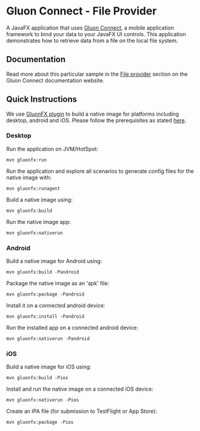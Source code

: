 # Gluon Connect - File Provider

A JavaFX application that uses [Gluon Connect](https://github.com/gluonhq/connect),
a mobile application framework to bind your data to your JavaFX UI controls.
This application demonstrates how to retrieve data from a file on the local file system.

## Documentation

Read more about this particular sample in the [File provider](https://docs.gluonhq.com/connect/latest/#_file_provider)
section on the Gluon Connect documentation website.

## Quick Instructions

We use [GluonFX plugin](https://docs.gluonhq.com/) to build a native image for platforms including desktop, android and iOS.
Please follow the prerequisites as stated [here](https://docs.gluonhq.com/#_requirements).

### Desktop

Run the application on JVM/HotSpot:

    mvn gluonfx:run

Run the application and explore all scenarios to generate config files for the native image with:

    mvn gluonfx:runagent

Build a native image using:

    mvn gluonfx:build

Run the native image app:

    mvn gluonfx:nativerun

### Android

Build a native image for Android using:

    mvn gluonfx:build -Pandroid

Package the native image as an 'apk' file:

    mvn gluonfx:package -Pandroid

Install it on a connected android device:

    mvn gluonfx:install -Pandroid

Run the installed app on a connected android device:

    mvn gluonfx:nativerun -Pandroid

### iOS

Build a native image for iOS using:

    mvn gluonfx:build -Pios

Install and run the native image on a connected iOS device:

    mvn gluonfx:nativerun -Pios

Create an IPA file (for submission to TestFlight or App Store):

    mvn gluonfx:package -Pios
